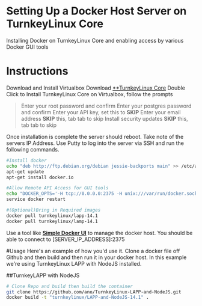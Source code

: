 # Setting Up a Docker Host Server on TurnkeyLinux Core
Installing Docker on TurnkeyLinux Core and enabling access by various Docker GUI tools

# Instructions
Download and Install Virtualbox
Download [**TurnkeyLinux Core](https://www.turnkeylinux.org/download?file=turnkey-core-14.1-jessie-amd64.ova)
Double Click to Install TurnkeyLinux Core on Virtualbox, follow the prompts

> Enter your root password and confirm
> Enter your postgres password and confirm
> Enter your API key, set this to **SKIP**
> Enter your email address **SKIP** this, tab tab to skip
> Install security updates **SKIP** this, tab tab to skip

Once installation is complete the server should reboot. Take note of the servers IP Address.
Use Putty to log into the server via SSH and run the following commands.  

```bash
#Install docker
echo "deb http://ftp.debian.org/debian jessie-backports main" >> /etc/apt/sources.list.d/sources.list
apt-get update
apt-get install docker.io

#Allow Remote API Access for GUI tools
echo "DOCKER_OPTS='-H tcp://0.0.0.0:2375 -H unix:///var/run/docker.sock'" >> /etc/default/docker
service docker restart

#(Optional)Bring in Required images
docker pull turnkeylinux/lapp-14.1
docker pull turnkeylinux/lamp-14.1
```
Use a tool like [**Simple Docker UI**](https://chrome.google.com/webstore/detail/simple-docker-ui/jfaelnolkgonnjdlkfokjadedkacbnib?hl=en) to manage the docker host. You should be able to connect to [SERVER_IP_ADDRESS]:2375

#Usage
Here's an example of how you'd use it. Clone a docker file off Github and then build and then run it in your docker host. In this example we're using TurnkeyLinux LAPP with NodeJS installed.

##TurnkeyLAPP with NodeJS
```bash
# Clone Repo and build then build the container
git clone https://github.com/ano/TurnkeyLinux-LAPP-and-NodeJS.git
docker build -t "turnkeylinux/LAPP-and-NodeJS-14.1" .
```
